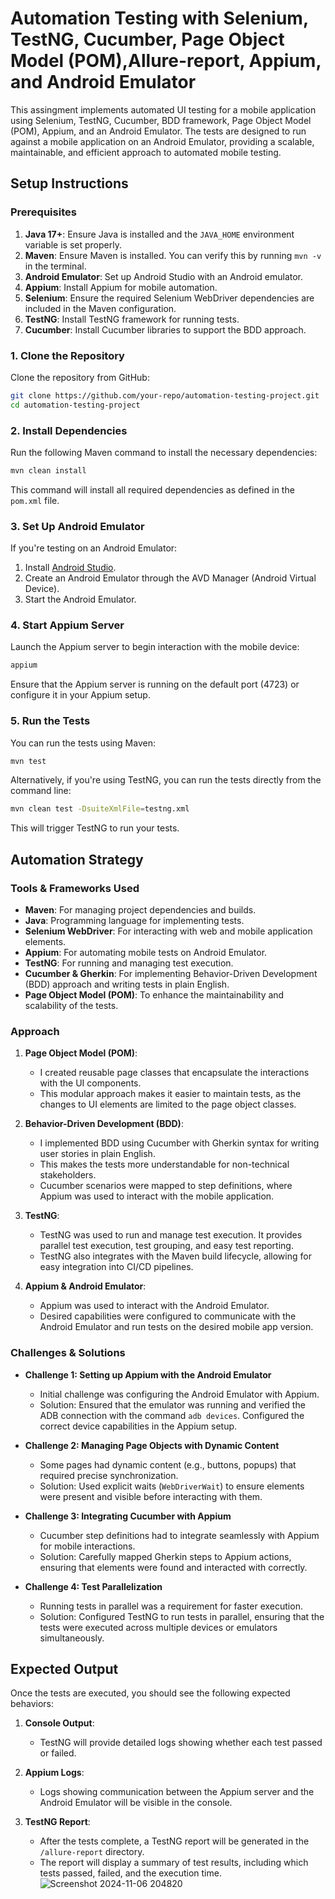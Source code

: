 # Automation Testing with Selenium, TestNG, Cucumber, Page Object Model (POM),Allure-report, Appium, and Android Emulator

This assingment implements automated UI testing for a mobile application using Selenium, TestNG, Cucumber, BDD framework, Page Object Model (POM), Appium, and an Android Emulator. The tests are designed to run against a mobile application on an Android Emulator, providing a scalable, maintainable, and efficient approach to automated mobile testing.

## Setup Instructions

### Prerequisites

1. **Java 17+**: Ensure Java is installed and the `JAVA_HOME` environment variable is set properly.
2. **Maven**: Ensure Maven is installed. You can verify this by running `mvn -v` in the terminal.
3. **Android Emulator**: Set up Android Studio with an Android emulator.
4. **Appium**: Install Appium for mobile automation.
5. **Selenium**: Ensure the required Selenium WebDriver dependencies are included in the Maven configuration.
6. **TestNG**: Install TestNG framework for running tests.
7. **Cucumber**: Install Cucumber libraries to support the BDD approach.

### 1. Clone the Repository
Clone the repository from GitHub:

```bash
git clone https://github.com/your-repo/automation-testing-project.git
cd automation-testing-project
```

### 2. Install Dependencies
Run the following Maven command to install the necessary dependencies:

```bash
mvn clean install
```

This command will install all required dependencies as defined in the `pom.xml` file.

### 3. Set Up Android Emulator
If you're testing on an Android Emulator:

1. Install [Android Studio](https://developer.android.com/studio).
2. Create an Android Emulator through the AVD Manager (Android Virtual Device).
3. Start the Android Emulator.

### 4. Start Appium Server
Launch the Appium server to begin interaction with the mobile device:

```bash
appium
```

Ensure that the Appium server is running on the default port (4723) or configure it in your Appium setup.

### 5. Run the Tests
You can run the tests using Maven:

```bash
mvn test
```

Alternatively, if you're using TestNG, you can run the tests directly from the command line:

```bash
mvn clean test -DsuiteXmlFile=testng.xml
```

This will trigger TestNG to run your tests.

## Automation Strategy

### Tools & Frameworks Used

- **Maven**: For managing project dependencies and builds.
- **Java**: Programming language for implementing tests.
- **Selenium WebDriver**: For interacting with web and mobile application elements.
- **Appium**: For automating mobile tests on Android Emulator.
- **TestNG**: For running and managing test execution.
- **Cucumber & Gherkin**: For implementing Behavior-Driven Development (BDD) approach and writing tests in plain English.
- **Page Object Model (POM)**: To enhance the maintainability and scalability of the tests.

### Approach

1. **Page Object Model (POM)**: 
   - I created reusable page classes that encapsulate the interactions with the UI components.
   - This modular approach makes it easier to maintain tests, as the changes to UI elements are limited to the page object classes.

2. **Behavior-Driven Development (BDD)**: 
   - I implemented BDD using Cucumber with Gherkin syntax for writing user stories in plain English.
   - This makes the tests more understandable for non-technical stakeholders.
   - Cucumber scenarios were mapped to step definitions, where Appium was used to interact with the mobile application.

3. **TestNG**: 
   - TestNG was used to run and manage test execution. It provides parallel test execution, test grouping, and easy test reporting.
   - TestNG also integrates with the Maven build lifecycle, allowing for easy integration into CI/CD pipelines.

4. **Appium & Android Emulator**: 
   - Appium was used to interact with the Android Emulator.
   - Desired capabilities were configured to communicate with the Android Emulator and run tests on the desired mobile app version.

### Challenges & Solutions

- **Challenge 1: Setting up Appium with the Android Emulator**
  - Initial challenge was configuring the Android Emulator with Appium.
  - Solution: Ensured that the emulator was running and verified the ADB connection with the command `adb devices`. Configured the correct device capabilities in the Appium setup.

- **Challenge 2: Managing Page Objects with Dynamic Content**
  - Some pages had dynamic content (e.g., buttons, popups) that required precise synchronization.
  - Solution: Used explicit waits (`WebDriverWait`) to ensure elements were present and visible before interacting with them.

- **Challenge 3: Integrating Cucumber with Appium**
  - Cucumber step definitions had to integrate seamlessly with Appium for mobile interactions.
  - Solution: Carefully mapped Gherkin steps to Appium actions, ensuring that elements were found and interacted with correctly.

- **Challenge 4: Test Parallelization**
  - Running tests in parallel was a requirement for faster execution.
  - Solution: Configured TestNG to run tests in parallel, ensuring that the tests were executed across multiple devices or emulators simultaneously.

## Expected Output

Once the tests are executed, you should see the following expected behaviors:

1. **Console Output**:
   - TestNG will provide detailed logs showing whether each test passed or failed.
  

2. **Appium Logs**:
   - Logs showing communication between the Appium server and the Android Emulator will be visible in the console.
   

3. **TestNG Report**:
   - After the tests complete, a TestNG report will be generated in the `/allure-report` directory.
   - The report will display a summary of test results, including which tests passed, failed, and the execution time.
     ![Screenshot 2024-11-06 204820](https://github.com/user-attachments/assets/571b8c5c-0771-4ccb-9ccc-ccd82c4e8fe2)



